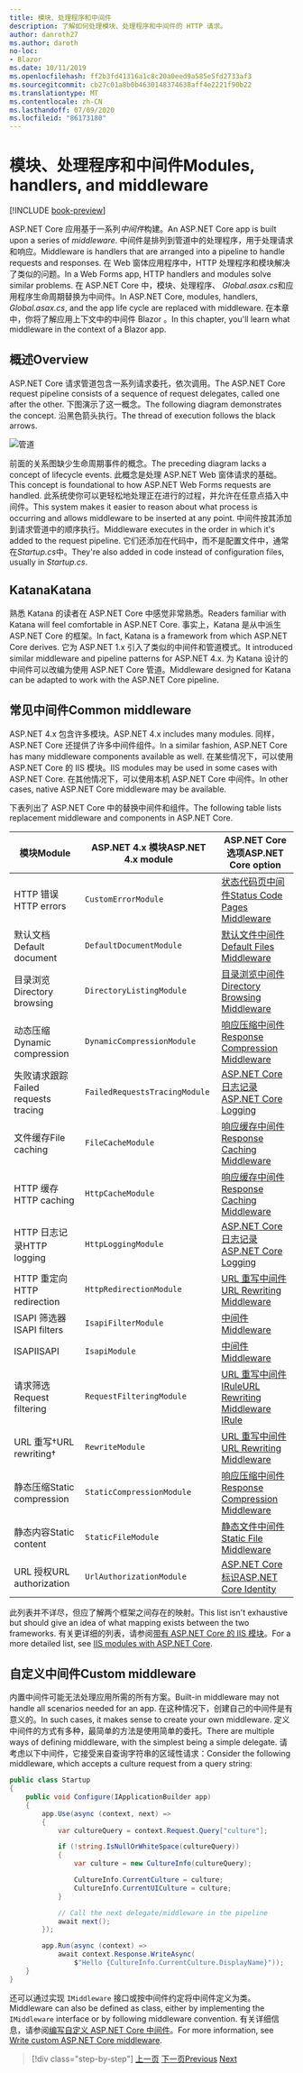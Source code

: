 ```yaml
---
title: 模块、处理程序和中间件
description: 了解如何处理模块、处理程序和中间件的 HTTP 请求。
author: danroth27
ms.author: daroth
no-loc:
- Blazor
ms.date: 10/11/2019
ms.openlocfilehash: ff2b3fd41316a1c8c20a0eed9a585e5fd2733af3
ms.sourcegitcommit: cb27c01a8b0b4630148374638aff4e2221f90b22
ms.translationtype: MT
ms.contentlocale: zh-CN
ms.lasthandoff: 07/09/2020
ms.locfileid: "86173180"
---
```

# <a name="modules-handlers-and-middleware"></a><span data-ttu-id="bb35d-103">模块、处理程序和中间件</span><span class="sxs-lookup"><span data-stu-id="bb35d-103">Modules, handlers, and middleware</span></span>

[!INCLUDE [book-preview](../../../includes/book-preview.md)]

<span data-ttu-id="bb35d-104">ASP.NET Core 应用基于一系列*中间件*构建。</span><span class="sxs-lookup"><span data-stu-id="bb35d-104">An ASP.NET Core app is built upon a series of *middleware*.</span></span> <span data-ttu-id="bb35d-105">中间件是排列到管道中的处理程序，用于处理请求和响应。</span><span class="sxs-lookup"><span data-stu-id="bb35d-105">Middleware is handlers that are arranged into a pipeline to handle requests and responses.</span></span> <span data-ttu-id="bb35d-106">在 Web 窗体应用程序中，HTTP 处理程序和模块解决了类似的问题。</span><span class="sxs-lookup"><span data-stu-id="bb35d-106">In a Web Forms app, HTTP handlers and modules solve similar problems.</span></span> <span data-ttu-id="bb35d-107">在 ASP.NET Core 中，模块、处理程序、 *Global.asax.cs*和应用程序生命周期替换为中间件。</span><span class="sxs-lookup"><span data-stu-id="bb35d-107">In ASP.NET Core, modules, handlers, *Global.asax.cs*, and the app life cycle are replaced with middleware.</span></span> <span data-ttu-id="bb35d-108">在本章中，你将了解应用上下文中的中间件 Blazor 。</span><span class="sxs-lookup"><span data-stu-id="bb35d-108">In this chapter, you'll learn what middleware in the context of a Blazor app.</span></span>

## <a name="overview"></a><span data-ttu-id="bb35d-109">概述</span><span class="sxs-lookup"><span data-stu-id="bb35d-109">Overview</span></span>

<span data-ttu-id="bb35d-110">ASP.NET Core 请求管道包含一系列请求委托，依次调用。</span><span class="sxs-lookup"><span data-stu-id="bb35d-110">The ASP.NET Core request pipeline consists of a sequence of request delegates, called one after the other.</span></span> <span data-ttu-id="bb35d-111">下图演示了这一概念。</span><span class="sxs-lookup"><span data-stu-id="bb35d-111">The following diagram demonstrates the concept.</span></span> <span data-ttu-id="bb35d-112">沿黑色箭头执行。</span><span class="sxs-lookup"><span data-stu-id="bb35d-112">The thread of execution follows the black arrows.</span></span>

![管道](media/middleware/request-delegate-pipeline.png)

<span data-ttu-id="bb35d-114">前面的关系图缺少生命周期事件的概念。</span><span class="sxs-lookup"><span data-stu-id="bb35d-114">The preceding diagram lacks a concept of lifecycle events.</span></span> <span data-ttu-id="bb35d-115">此概念是处理 ASP.NET Web 窗体请求的基础。</span><span class="sxs-lookup"><span data-stu-id="bb35d-115">This concept is foundational to how ASP.NET Web Forms requests are handled.</span></span> <span data-ttu-id="bb35d-116">此系统使你可以更轻松地处理正在进行的过程，并允许在任意点插入中间件。</span><span class="sxs-lookup"><span data-stu-id="bb35d-116">This system makes it easier to reason about what process is occurring and allows middleware to be inserted at any point.</span></span> <span data-ttu-id="bb35d-117">中间件按其添加到请求管道中的顺序执行。</span><span class="sxs-lookup"><span data-stu-id="bb35d-117">Middleware executes in the order in which it's added to the request pipeline.</span></span> <span data-ttu-id="bb35d-118">它们还添加在代码中，而不是配置文件中，通常在*Startup.cs*中。</span><span class="sxs-lookup"><span data-stu-id="bb35d-118">They're also added in code instead of configuration files, usually in *Startup.cs*.</span></span>

## <a name="katana"></a><span data-ttu-id="bb35d-119">Katana</span><span class="sxs-lookup"><span data-stu-id="bb35d-119">Katana</span></span>

<span data-ttu-id="bb35d-120">熟悉 Katana 的读者在 ASP.NET Core 中感觉非常熟悉。</span><span class="sxs-lookup"><span data-stu-id="bb35d-120">Readers familiar with Katana will feel comfortable in ASP.NET Core.</span></span> <span data-ttu-id="bb35d-121">事实上，Katana 是从中派生 ASP.NET Core 的框架。</span><span class="sxs-lookup"><span data-stu-id="bb35d-121">In fact, Katana is a framework from which ASP.NET Core derives.</span></span> <span data-ttu-id="bb35d-122">它为 ASP.NET 1.x 引入了类似的中间件和管道模式。</span><span class="sxs-lookup"><span data-stu-id="bb35d-122">It introduced similar middleware and pipeline patterns for ASP.NET 4.x.</span></span> <span data-ttu-id="bb35d-123">为 Katana 设计的中间件可以改编为使用 ASP.NET Core 管道。</span><span class="sxs-lookup"><span data-stu-id="bb35d-123">Middleware designed for Katana can be adapted to work with the ASP.NET Core pipeline.</span></span>

## <a name="common-middleware"></a><span data-ttu-id="bb35d-124">常见中间件</span><span class="sxs-lookup"><span data-stu-id="bb35d-124">Common middleware</span></span>

<span data-ttu-id="bb35d-125">ASP.NET 4.x 包含许多模块。</span><span class="sxs-lookup"><span data-stu-id="bb35d-125">ASP.NET 4.x includes many modules.</span></span> <span data-ttu-id="bb35d-126">同样，ASP.NET Core 还提供了许多中间件组件。</span><span class="sxs-lookup"><span data-stu-id="bb35d-126">In a similar fashion, ASP.NET Core has many middleware components available as well.</span></span> <span data-ttu-id="bb35d-127">在某些情况下，可以使用 ASP.NET Core 的 IIS 模块。</span><span class="sxs-lookup"><span data-stu-id="bb35d-127">IIS modules may be used in some cases with ASP.NET Core.</span></span> <span data-ttu-id="bb35d-128">在其他情况下，可以使用本机 ASP.NET Core 中间件。</span><span class="sxs-lookup"><span data-stu-id="bb35d-128">In other cases, native ASP.NET Core middleware may be available.</span></span>

<span data-ttu-id="bb35d-129">下表列出了 ASP.NET Core 中的替换中间件和组件。</span><span class="sxs-lookup"><span data-stu-id="bb35d-129">The following table lists replacement middleware and components in ASP.NET Core.</span></span>

|<span data-ttu-id="bb35d-130">模块</span><span class="sxs-lookup"><span data-stu-id="bb35d-130">Module</span></span>                 |<span data-ttu-id="bb35d-131">ASP.NET 4.x 模块</span><span class="sxs-lookup"><span data-stu-id="bb35d-131">ASP.NET 4.x module</span></span>           |<span data-ttu-id="bb35d-132">ASP.NET Core 选项</span><span class="sxs-lookup"><span data-stu-id="bb35d-132">ASP.NET Core option</span></span>|
|-----------------------|-----------------------------|-------------------|
|<span data-ttu-id="bb35d-133">HTTP 错误</span><span class="sxs-lookup"><span data-stu-id="bb35d-133">HTTP errors</span></span>            |`CustomErrorModule`          |[<span data-ttu-id="bb35d-134">状态代码页中间件</span><span class="sxs-lookup"><span data-stu-id="bb35d-134">Status Code Pages Middleware</span></span>](/aspnet/core/fundamentals/error-handling#usestatuscodepages)|
|<span data-ttu-id="bb35d-135">默认文档</span><span class="sxs-lookup"><span data-stu-id="bb35d-135">Default document</span></span>       |`DefaultDocumentModule`      |[<span data-ttu-id="bb35d-136">默认文件中间件</span><span class="sxs-lookup"><span data-stu-id="bb35d-136">Default Files Middleware</span></span>](/aspnet/core/fundamentals/static-files#serve-a-default-document)|
|<span data-ttu-id="bb35d-137">目录浏览</span><span class="sxs-lookup"><span data-stu-id="bb35d-137">Directory browsing</span></span>     |`DirectoryListingModule`     |[<span data-ttu-id="bb35d-138">目录浏览中间件</span><span class="sxs-lookup"><span data-stu-id="bb35d-138">Directory Browsing Middleware</span></span>](/aspnet/core/fundamentals/static-files#enable-directory-browsing)|
|<span data-ttu-id="bb35d-139">动态压缩</span><span class="sxs-lookup"><span data-stu-id="bb35d-139">Dynamic compression</span></span>    |`DynamicCompressionModule`   |[<span data-ttu-id="bb35d-140">响应压缩中间件</span><span class="sxs-lookup"><span data-stu-id="bb35d-140">Response Compression Middleware</span></span>](/aspnet/core/performance/response-compression)|
|<span data-ttu-id="bb35d-141">失败请求跟踪</span><span class="sxs-lookup"><span data-stu-id="bb35d-141">Failed requests tracing</span></span>|`FailedRequestsTracingModule`|[<span data-ttu-id="bb35d-142">ASP.NET Core 日志记录</span><span class="sxs-lookup"><span data-stu-id="bb35d-142">ASP.NET Core Logging</span></span>](/aspnet/core/fundamentals/logging/index#tracesource-provider)|
|<span data-ttu-id="bb35d-143">文件缓存</span><span class="sxs-lookup"><span data-stu-id="bb35d-143">File caching</span></span>           |`FileCacheModule`            |[<span data-ttu-id="bb35d-144">响应缓存中间件</span><span class="sxs-lookup"><span data-stu-id="bb35d-144">Response Caching Middleware</span></span>](/aspnet/core/performance/caching/middleware)|
|<span data-ttu-id="bb35d-145">HTTP 缓存</span><span class="sxs-lookup"><span data-stu-id="bb35d-145">HTTP caching</span></span>           |`HttpCacheModule`            |[<span data-ttu-id="bb35d-146">响应缓存中间件</span><span class="sxs-lookup"><span data-stu-id="bb35d-146">Response Caching Middleware</span></span>](/aspnet/core/performance/caching/middleware)|
|<span data-ttu-id="bb35d-147">HTTP 日志记录</span><span class="sxs-lookup"><span data-stu-id="bb35d-147">HTTP logging</span></span>           |`HttpLoggingModule`          |[<span data-ttu-id="bb35d-148">ASP.NET Core 日志记录</span><span class="sxs-lookup"><span data-stu-id="bb35d-148">ASP.NET Core Logging</span></span>](/aspnet/core/fundamentals/logging/index)|
|<span data-ttu-id="bb35d-149">HTTP 重定向</span><span class="sxs-lookup"><span data-stu-id="bb35d-149">HTTP redirection</span></span>       |`HttpRedirectionModule`      |[<span data-ttu-id="bb35d-150">URL 重写中间件</span><span class="sxs-lookup"><span data-stu-id="bb35d-150">URL Rewriting Middleware</span></span>](/aspnet/core/fundamentals/url-rewriting)|
|<span data-ttu-id="bb35d-151">ISAPI 筛选器</span><span class="sxs-lookup"><span data-stu-id="bb35d-151">ISAPI filters</span></span>          |`IsapiFilterModule`          |[<span data-ttu-id="bb35d-152">中间件</span><span class="sxs-lookup"><span data-stu-id="bb35d-152">Middleware</span></span>](/aspnet/core/fundamentals/middleware/index)|
|<span data-ttu-id="bb35d-153">ISAPI</span><span class="sxs-lookup"><span data-stu-id="bb35d-153">ISAPI</span></span>                  |`IsapiModule`                |[<span data-ttu-id="bb35d-154">中间件</span><span class="sxs-lookup"><span data-stu-id="bb35d-154">Middleware</span></span>](/aspnet/core/fundamentals/middleware/index)|
|<span data-ttu-id="bb35d-155">请求筛选</span><span class="sxs-lookup"><span data-stu-id="bb35d-155">Request filtering</span></span>      |`RequestFilteringModule`     |[<span data-ttu-id="bb35d-156">URL 重写中间件 IRule</span><span class="sxs-lookup"><span data-stu-id="bb35d-156">URL Rewriting Middleware IRule</span></span>](/aspnet/core/fundamentals/url-rewriting#irule-based-rule)|
|<span data-ttu-id="bb35d-157">URL 重写&#8224;</span><span class="sxs-lookup"><span data-stu-id="bb35d-157">URL rewriting&#8224;</span></span>   |`RewriteModule`              |[<span data-ttu-id="bb35d-158">URL 重写中间件</span><span class="sxs-lookup"><span data-stu-id="bb35d-158">URL Rewriting Middleware</span></span>](/aspnet/core/fundamentals/url-rewriting)|
|<span data-ttu-id="bb35d-159">静态压缩</span><span class="sxs-lookup"><span data-stu-id="bb35d-159">Static compression</span></span>     |`StaticCompressionModule`    |[<span data-ttu-id="bb35d-160">响应压缩中间件</span><span class="sxs-lookup"><span data-stu-id="bb35d-160">Response Compression Middleware</span></span>](/aspnet/core/performance/response-compression)|
|<span data-ttu-id="bb35d-161">静态内容</span><span class="sxs-lookup"><span data-stu-id="bb35d-161">Static content</span></span>         |`StaticFileModule`           |[<span data-ttu-id="bb35d-162">静态文件中间件</span><span class="sxs-lookup"><span data-stu-id="bb35d-162">Static File Middleware</span></span>](/aspnet/core/fundamentals/static-files)|
|<span data-ttu-id="bb35d-163">URL 授权</span><span class="sxs-lookup"><span data-stu-id="bb35d-163">URL authorization</span></span>      |`UrlAuthorizationModule`     |[<span data-ttu-id="bb35d-164">ASP.NET Core 标识</span><span class="sxs-lookup"><span data-stu-id="bb35d-164">ASP.NET Core Identity</span></span>](/aspnet/core/security/authentication/identity)|

<span data-ttu-id="bb35d-165">此列表并不详尽，但应了解两个框架之间存在的映射。</span><span class="sxs-lookup"><span data-stu-id="bb35d-165">This list isn't exhaustive but should give an idea of what mapping exists between the two frameworks.</span></span> <span data-ttu-id="bb35d-166">有关更详细的列表，请参阅[带有 ASP.NET Core 的 IIS 模块](/aspnet/core/host-and-deploy/iis/modules)。</span><span class="sxs-lookup"><span data-stu-id="bb35d-166">For a more detailed list, see [IIS modules with ASP.NET Core](/aspnet/core/host-and-deploy/iis/modules).</span></span>

## <a name="custom-middleware"></a><span data-ttu-id="bb35d-167">自定义中间件</span><span class="sxs-lookup"><span data-stu-id="bb35d-167">Custom middleware</span></span>

<span data-ttu-id="bb35d-168">内置中间件可能无法处理应用所需的所有方案。</span><span class="sxs-lookup"><span data-stu-id="bb35d-168">Built-in middleware may not handle all scenarios needed for an app.</span></span> <span data-ttu-id="bb35d-169">在这种情况下，创建自己的中间件是有意义的。</span><span class="sxs-lookup"><span data-stu-id="bb35d-169">In such cases, it makes sense to create your own middleware.</span></span> <span data-ttu-id="bb35d-170">定义中间件的方式有多种，最简单的方法是使用简单的委托。</span><span class="sxs-lookup"><span data-stu-id="bb35d-170">There are multiple ways of defining middleware, with the simplest being a simple delegate.</span></span> <span data-ttu-id="bb35d-171">请考虑以下中间件，它接受来自查询字符串的区域性请求：</span><span class="sxs-lookup"><span data-stu-id="bb35d-171">Consider the following middleware, which accepts a culture request from a query string:</span></span>

```csharp
public class Startup
{
    public void Configure(IApplicationBuilder app)
    {
        app.Use(async (context, next) =>
        {
            var cultureQuery = context.Request.Query["culture"];

            if (!string.IsNullOrWhiteSpace(cultureQuery))
            {
                var culture = new CultureInfo(cultureQuery);

                CultureInfo.CurrentCulture = culture;
                CultureInfo.CurrentUICulture = culture;
            }

            // Call the next delegate/middleware in the pipeline
            await next();
        });

        app.Run(async (context) =>
            await context.Response.WriteAsync(
                $"Hello {CultureInfo.CurrentCulture.DisplayName}"));
    }
}
```

<span data-ttu-id="bb35d-172">还可以通过实现 `IMiddleware` 接口或按中间件约定将中间件定义为类。</span><span class="sxs-lookup"><span data-stu-id="bb35d-172">Middleware can also be defined as class, either by implementing the `IMiddleware` interface or by following middleware convention.</span></span> <span data-ttu-id="bb35d-173">有关详细信息，请参阅[编写自定义 ASP.NET Core 中间件](/aspnet/core/fundamentals/middleware/write)。</span><span class="sxs-lookup"><span data-stu-id="bb35d-173">For more information, see [Write custom ASP.NET Core middleware](/aspnet/core/fundamentals/middleware/write).</span></span>

>[!div class="step-by-step"]
><span data-ttu-id="bb35d-174">[上一页](data.md)
>[下一页](config.md)</span><span class="sxs-lookup"><span data-stu-id="bb35d-174">[Previous](data.md)
[Next](config.md)</span></span>
